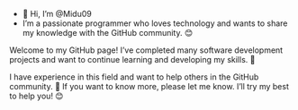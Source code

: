 - 👋 Hi, I’m @Midu09
- I’m a passionate programmer who loves technology and wants to share my knowledge with the GitHub community. 😊

Welcome to my GitHub page! I’ve completed many software development projects and want to continue learning and developing my skills. 🚀

I have experience in this field and want to help others in the GitHub community. 🤝 If you want to know more, please let me know. I’ll try my best to help you! 😊

<!---
Midu09/Midu09 is a ✨ special ✨ repository because its `README.md` (this file) appears on your GitHub profile.
You can click the Preview link to take a look at your changes.
--->

